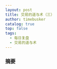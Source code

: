```yaml
---
layout: post
title: 交易的道与术（三）
author: timebusker
catalog: true
top: false
tags:
  - 每日复盘
  - 交易的道与术
---
```

### 摘要





